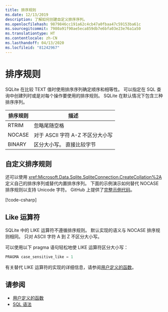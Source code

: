 ```yaml
---
title: 排序规则
ms.date: 12/13/2019
description: 了解如何创建自定义排序序列。
ms.openlocfilehash: 9879846cc191a62c4cb47a0fbaa47c59153ba61c
ms.sourcegitcommit: 7980a91f90ae5eca859db7e6bfa03e23e76a1a50
ms.translationtype: HT
ms.contentlocale: zh-CN
ms.lasthandoff: 04/13/2020
ms.locfileid: "81242967"
---
```

# <a name="collation"></a>排序规则

SQLite 在比较 TEXT 值时使用排序序列确定顺序和相等性。 可以指定在 SQL 查询中创建列时或是对每个操作要使用的排序规则。 SQLite 在默认情况下包含三种排序序列。

| 排序规则 | 描述                               |
| --------- | ----------------------------------------- |
| RTRIM     | 忽略尾随空格               |
| NOCASE    | 对于 ASCII 字符 A-Z 不区分大小写 |
| BINARY    | 区分大小写。 直接比较字节   |

## <a name="custom-collation"></a>自定义排序规则

还可以使用 <xref:Microsoft.Data.Sqlite.SqliteConnection.CreateCollation%2A> 定义自己的排序序列或替代内置排序序列。 下面的示例演示如何替代 NOCASE 排序规则以支持 Unicode 字符。 GitHub 上提供了[完整示例代码](https://github.com/dotnet/docs/blob/master/samples/snippets/standard/data/sqlite/CollationSample/Program.cs)。

[!code-csharp[](../../../../samples/snippets/standard/data/sqlite/CollationSample/Program.cs?name=snippet_Collation)]

## <a name="like-operator"></a>Like 运算符

SQLite 中的 LIKE 运算符不遵循排序规则。 默认实现的语义与 NOCASE 排序规则相同。 只对 ASCII 字符 A 到 Z 不区分大小写。

可以使用以下 pragma 语句轻松地使 LIKE 运算符区分大小写：

```sql
PRAGMA case_sensitive_like = 1
```

有关替代 LIKE 运算符的实现的详细信息，请参阅[用户定义的函数](user-defined-functions.md)。

## <a name="see-also"></a>请参阅

* [用户定义的函数](user-defined-functions.md)
* [SQL 语法](https://www.sqlite.org/lang.html)
